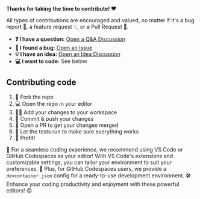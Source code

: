 **Thanks for taking the time to contribute! ❤️**

All types of contributions are encouraged and valued, no matter if it's a bug
report 🐛, a feature request 💡, or a Pull Request 🚀.

- **❓ I have a question:** [Open a Q&A Discussion]
- **🐛 I found a bug:** [Open an Issue]
- **💡 I have an idea:** [Open an Idea Discussion]
- **💻 I want to code:** See below

## Contributing code

1. 🔀 Fork the repo
2. 💻 Open the repo in your editor
3. 👨‍💻 Add your changes to your workspace
4. 🔖 Commit & push your changes
5. 🔁 Open a PR to get your changes merged
6. 🧪 Let the tests run to make sure everything works
7. 🚀 Profit!

🚀 For a seamless coding experience, we recommend using VS Code or GitHub
Codespaces as your editor! With VS Code's extensions and customizable settings,
you can tailor your environment to suit your preferences. 🌟 Plus, for GitHub
Codespaces users, we provide a `devcontainer.json` config for a ready-to-use
development environment. 🛠️ Enhance your coding productivity and enjoyment with
these powerful editors! 😊

<!-- prettier-ignore-start -->
[open an issue]: https://github.com/spenserblack/actions-wiki/issues/new
[open a Q&A discussion]: https://github.com/spenserblack/actions-wiki/discussions/new?category=q-a
[open an idea discussion]: https://github.com/spenserblack/actions-wiki/discussions/new?category=ideas
<!-- prettier-ignore-end -->
